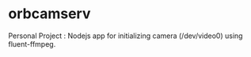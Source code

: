 # orbcamserv

Personal Project : Nodejs app for initializing camera (/dev/video0) using fluent-ffmpeg.
